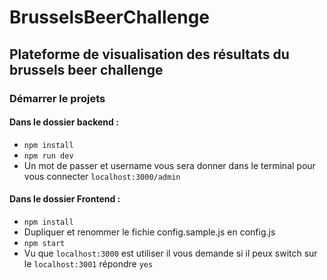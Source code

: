 # BrusselsBeerChallenge 

## Plateforme de visualisation des résultats du brussels beer challenge

### Démarrer le projets

#### Dans le dossier backend :

* `npm install`
* `npm run dev`
* Un mot de passer et username vous sera donner dans le terminal pour vous connecter `localhost:3000/admin`

#### Dans le dossier Frontend :

* `npm install`
* Dupliquer et renommer le fichie config.sample.js en config.js
* `npm start`
* Vu que `localhost:3000` est utiliser il vous demande si il peux switch sur le `localhost:3001` répondre `yes`